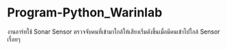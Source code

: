# Program-Python_Warinlab
งานอาร์ทใช้ Sonar Sensor ตรวจจับคนที่เข้ามาใกล้ให้เสียงเริ่มดังขึ้นเมื่อมีคนเข้าไปใกล้ Sensor เรื่อยๆ
